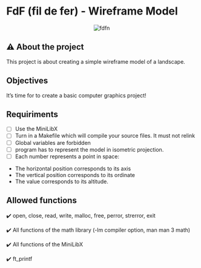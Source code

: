 # FdF (fil de fer) - Wireframe Model
<div align="center">

  ![fdfn](https://user-images.githubusercontent.com/3737837/190711214-4b5decdb-3aae-4a27-aedf-371ccbe108c9.png)
  
</div>

##  ⚠️ About the project

This project is about creating a simple wireframe
model of a landscape.


## Objectives

It’s time for to create a basic computer graphics project!

## Requiriments

- [ ] Use the MiniLibX
- [ ] Turn in a Makefile which will compile your source files. It must not relink
- [ ] Global variables are forbidden
- [ ]  program has to represent the model in isometric projection.
- [ ]  Each number represents a point in space:
  - The horizontal position corresponds to its axis
  - The vertical position corresponds to its ordinate
  - The value corresponds to its altitude.

## Allowed functions

✔️ open, close, read, write, malloc, free, perror, strerror, exit

✔️ All functions of the math library (-lm compiler option, man man 3 math)

✔️ All functions of the MiniLibX

✔️ ft_printf
